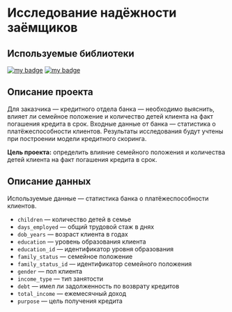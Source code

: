 # Исследование надёжности заёмщиков
## Используемые библиотеки
[![my badge](https://badgen.net/badge/pandas/1.2.4)](https://pandas.pydata.org/) 
[![my badge](https://badgen.net/badge/pymystem3/0.2.0)](https://pypi.org/project/pymystem3/)
## Описание проекта
Для заказчика — кредитного отдела банка — необходимо выяснить, влияет ли семейное положение и количество детей клиента на факт погашения кредита в срок. 
Входные данные от банка — статистика о платёжеспособности клиентов. Результаты исследования будут учтены при построении модели кредитного скоринга.

**Цель проекта:** определить влияние семейного положения и количества детей клиента на факт погашения кредита в срок.
## Описание данных
Используемые данные — статистика банка о платёжеспособности клиентов.
* `children` — количество детей в семье
* `days_employed` — общий трудовой стаж в днях
* `dob_years` — возраст клиента в годах
* `education` — уровень образования клиента
* `education_id` — идентификатор уровня образования
* `family_status` — семейное положение
* `family_status_id` — идентификатор семейного положения
* `gender` — пол клиента
* `income_type` — тип занятости
* `debt` — имел ли задолженность по возврату кредитов
* `total_income` — ежемесячный доход
* `purpose` — цель получения кредита
